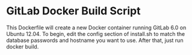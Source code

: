 # GitLab Docker Build Script

This Dockerfile will create a new Docker container running GitLab 6.0 on Ubuntu 12.04. To begin, edit the config section of install.sh to match the database passwords and hostname you want to use. After that, just run docker build.
